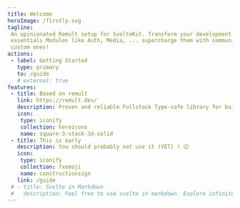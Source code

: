 ```yaml
---
title: Welcome
heroImage: /firstly.svg
tagline:
 An opinionated Remult setup for SvelteKit. Transform your development workflow with built-in
 essentials Modules like Auth, Media, ... supercharge them with community modules and your own
 custom ones!
actions:
 - label: Getting Started
   type: primary
   to: /guide
   # external: true
features:
 - title: Based on remult
   link: https://remult.dev/
   description: Proven and reliable Fullstack Type-safe library for building web applications.
   icon:
    type: iconify
    collection: heroicons
    name: square-3-stack-3d-solid
 - title: This is early
   description: You should probably not use it (YET) ! 😉
   icon:
    type: iconify
    collection: fxemoji
    name: constructionsign
   link: /guide
 # - title: Svelte in Markdown
 #   description: Feel free to use svelte in markdown. Explore infinite possibilities.
---
```

